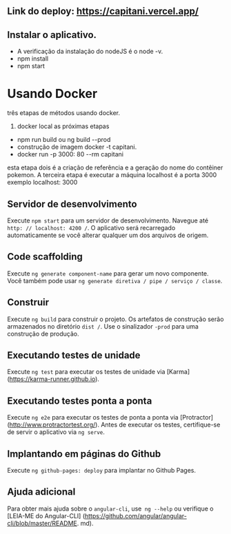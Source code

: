 ## Link do deploy: https://capitani.vercel.app/

## Instalar o aplicativo.

  - A verificação da instalação do nodeJS é o node -v.
  - npm install
  - npm start

# Usando Docker

 três etapas de métodos usando docker.
 
 1. docker local as próximas etapas
  - npm run build ou ng build --prod
  - construção de imagem docker -t capitani.
  - docker run -p 3000: 80 --rm capitani
 
esta etapa dois é a criação de referência e a geração do nome do contêiner pokemon. A terceira etapa é executar a máquina localhost é a porta 3000 exemplo localhost: 3000




## Servidor de desenvolvimento
Execute `npm start` para um servidor de desenvolvimento. Navegue até `http: // localhost: 4200 /`. O aplicativo será recarregado automaticamente se você alterar qualquer um dos arquivos de origem.

## Code scaffolding

Execute `ng generate component-name` para gerar um novo componente. Você também pode usar `ng generate diretiva / pipe / serviço / classe`.

## Construir

Execute `ng build` para construir o projeto. Os artefatos de construção serão armazenados no diretório `dist /`. Use o sinalizador `-prod` para uma construção de produção.

## Executando testes de unidade

Execute `ng test` para executar os testes de unidade via [Karma] (https://karma-runner.github.io).

## Executando testes ponta a ponta

Execute `ng e2e` para executar os testes de ponta a ponta via [Protractor] (http://www.protractortest.org/).
Antes de executar os testes, certifique-se de servir o aplicativo via `ng serve`.

## Implantando em páginas do Github

Execute `ng github-pages: deploy` para implantar no Github Pages.

## Ajuda adicional

Para obter mais ajuda sobre o `angular-cli`, use` ng --help` ou verifique o [LEIA-ME do Angular-CLI] (https://github.com/angular/angular-cli/blob/master/README. md).

